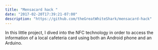 ```yaml
---
title: "Mensacard hack "
date: "2017-02-20T17:39:21-07:00"
description: "https://github.com/theGreatWhiteShark/mensacard-hack"
---
```


In this little project, I dived into the NFC technology in order to access the information of a local cafeteria card using both an Android phone and an Arduino.
